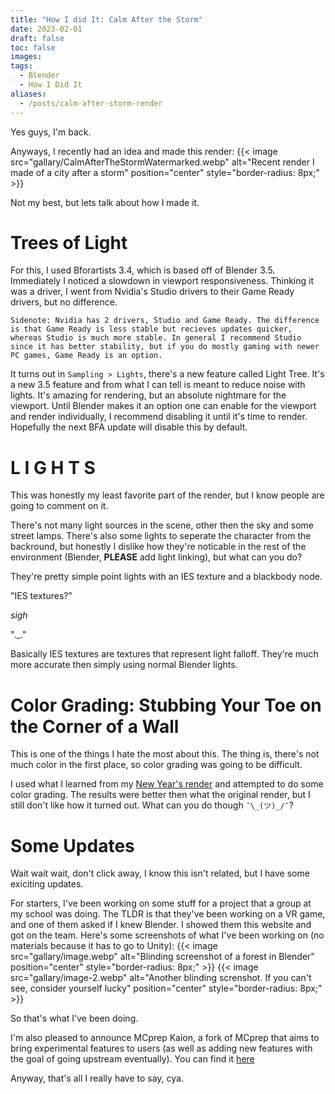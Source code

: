 ```yaml
---
title: "How I did It: Calm After the Storm"
date: 2023-02-01
draft: false
toc: false
images:
tags:
  - Blender
  - How I Did It
aliases:
  - /posts/calm-after-storm-render
---
```


Yes guys, I'm back.

Anyways, I recently had an idea and made this render:
{{< image src="gallary/CalmAfterTheStormWatermarked.webp" alt="Recent render I made of a city after a storm" position="center" style="border-radius: 8px;" >}}

Not my best, but lets talk about how I made it.

# Trees of Light
For this, I used Bforartists 3.4, which is based off of Blender 3.5. Immediately I noticed a slowdown in viewport responsiveness. Thinking it was a driver, I went from Nvidia's Studio drivers to their Game Ready drivers, but no difference.

`Sidenote: Nvidia has 2 drivers, Studio and Game Ready. The difference is that Game Ready is less stable but recieves updates quicker, whereas Studio is much more stable. In general I recommend Studio since it has better stability, but if you do mostly gaming with newer PC games, Game Ready is an option.`

It turns out in `Sampling > Lights`, there's a new feature called Light Tree. It's a new 3.5 feature and from what I can tell is meant to reduce noise with lights. It's amazing for rendering, but an absolute nightmare for the viewport. Until Blender makes it an option one can enable for the viewport and render individually, I recommend disabling it until it's time to render. Hopefully the next BFA update will disable this by default.

# L I G H T S
This was honestly my least favorite part of the render, but I know people are going to comment on it.

There's not many light sources in the scene, other then the sky and some street lamps. There's also some lights to seperate the character from the backround, but honestly I dislike how they're noticable in the rest of the environment (Blender, **PLEASE** add light linking), but what can you do?

They're pretty simple point lights with an IES texture and a blackbody node.

"IES textures?"

*sigh*

"._."

Basically IES textures are textures that represent light falloff. They're much more accurate then simply using normal Blender lights.

# Color Grading: Stubbing Your Toe on the Corner of a Wall
This is one of the things I hate the most about this. The thing is, there's not much color in the first place, so color grading was going to be difficult.

I used what I learned from my [New Year's render](https://standingpadanimations.github.io/posts/new-years-2023/) and attempted to do some color grading. The results were better then what the original render, but I still don't like how it turned out. What can you do though `¯\_(ツ)_/¯`?

# Some Updates
Wait wait wait, don't click away, I know this isn't related, but I have some exiciting updates.

For starters, I've been working on some stuff for a project that a group at my school was doing. The TLDR is that they've been working on a VR game, and one of them asked if I knew Blender. I showed them this website and got on the team. Here's some screenshots of what I've been working on (no materials because it has to go to Unity):
{{< image src="gallary/image.webp" alt="Blinding screenshot of a forest in Blender" position="center" style="border-radius: 8px;" >}}
{{< image src="gallary/image-2.webp" alt="Another blinding screnshot. If you can't see, consider yourself lucky" position="center" style="border-radius: 8px;" >}}

So that's what I've been doing.

I'm also pleased to announce MCprep Kaion, a fork of MCprep that aims to bring experimental features to users (as well as adding new features with the goal of going upstream eventually). You can find it [here](https://github.com/StandingPadAnimations/MCprep-Kaion)

Anyway, that's all I really have to say, cya.

